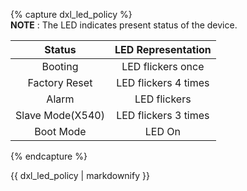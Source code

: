 {% capture dxl_led_policy %}  
**NOTE** : The LED indicates present status of the device.

|      Status      |  LED Representation  |
|:----------------:|:--------------------:|
|     Booting      |  LED flickers once   |
|  Factory  Reset  | LED flickers 4 times |
|      Alarm       |     LED flickers     |
| Slave Mode(X540) | LED flickers 3 times |
|    Boot Mode     |        LED On        |

{% endcapture %}
<div class="notice">{{ dxl_led_policy | markdownify }}</div>
